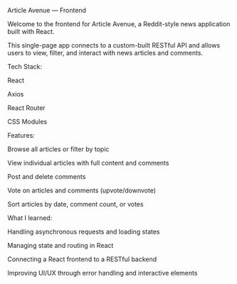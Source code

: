Article Avenue — Frontend

Welcome to the frontend for Article Avenue, a Reddit-style news application built with React.

This single-page app connects to a custom-built RESTful API and allows users to view, filter, and interact with news articles and comments.

Tech Stack:

React

Axios

React Router

CSS Modules 

Features:

Browse all articles or filter by topic

View individual articles with full content and comments

Post and delete comments

Vote on articles and comments (upvote/downvote)

Sort articles by date, comment count, or votes

What I learned:

Handling asynchronous requests and loading states

Managing state and routing in React 

Connecting a React frontend to a RESTful backend

Improving UI/UX through error handling and interactive elements
